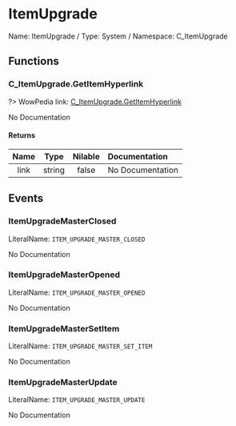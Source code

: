 # ItemUpgrade

Name: ItemUpgrade / Type: System / Namespace: C_ItemUpgrade

## Functions

### C_ItemUpgrade.GetItemHyperlink
?> WowPedia link: [C_ItemUpgrade.GetItemHyperlink](https://wow.gamepedia.com/API_C_ItemUpgrade.GetItemHyperlink)

No Documentation

#### Returns
|Name|Type|Nilable|Documentation|
|:---:|:---:|:---:|:---|
|link|string|false|No Documentation|
## Events

### ItemUpgradeMasterClosed
LiteralName: `ITEM_UPGRADE_MASTER_CLOSED`

No Documentation

### ItemUpgradeMasterOpened
LiteralName: `ITEM_UPGRADE_MASTER_OPENED`

No Documentation

### ItemUpgradeMasterSetItem
LiteralName: `ITEM_UPGRADE_MASTER_SET_ITEM`

No Documentation

### ItemUpgradeMasterUpdate
LiteralName: `ITEM_UPGRADE_MASTER_UPDATE`

No Documentation
